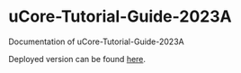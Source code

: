 # uCore-Tutorial-Guide-2023A
Documentation of uCore-Tutorial-Guide-2023A

Deployed version can be found [here](https://LearningOS.github.io/uCore-Tutorial-Guide-2023A/).
